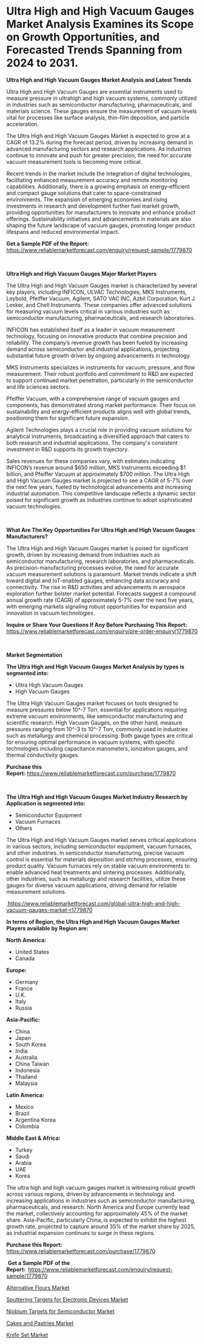 <p><h1>Ultra High and High Vacuum Gauges Market Analysis Examines its Scope on Growth Opportunities, and Forecasted Trends Spanning from 2024 to 2031.</h1></p><p><strong>Ultra High and High Vacuum Gauges Market Analysis and Latest Trends</strong></p>
<p><p>Ultra High and High Vacuum Gauges are essential instruments used to measure pressure in ultrahigh and high vacuum systems, commonly utilized in industries such as semiconductor manufacturing, pharmaceuticals, and materials science. These gauges ensure the measurement of vacuum levels vital for processes like surface analysis, thin-film deposition, and particle acceleration.</p><p>The Ultra High and High Vacuum Gauges Market is expected to grow at a CAGR of 13.2% during the forecast period, driven by increasing demand in advanced manufacturing sectors and research applications. As industries continue to innovate and push for greater precision, the need for accurate vacuum measurement tools is becoming more critical. </p><p>Recent trends in the market include the integration of digital technologies, facilitating enhanced measurement accuracy and remote monitoring capabilities. Additionally, there is a growing emphasis on energy-efficient and compact gauge solutions that cater to space-constrained environments. The expansion of emerging economies and rising investments in research and development further fuel market growth, providing opportunities for manufacturers to innovate and enhance product offerings. Sustainability initiatives and advancements in materials are also shaping the future landscape of vacuum gauges, promoting longer product lifespans and reduced environmental impact.</p></p>
<p><strong>Get a Sample PDF of the Report:&nbsp;</strong> <a href="https://www.reliablemarketforecast.com/enquiry/request-sample/1779870?utm_campaign=1134&utm_medium=2&utm_source=Github&utm_content=ia&utm_term=09102024&utm_id=ultra-high-and-high-vacuum-gauges">https://www.reliablemarketforecast.com/enquiry/request-sample/1779870</a></p>
<p>&nbsp;</p>
<p><strong>Ultra High and High Vacuum Gauges Major Market Players</strong></p>
<p><p>The Ultra High and High Vacuum Gauges market is characterized by several key players, including INFICON, ULVAC Technologies, MKS Instruments, Leybold, Pfeiffer Vacuum, Agilent, SATO VAC INC, Azbil Corporation, Kurt J. Lesker, and Chell Instruments. These companies offer advanced solutions for measuring vacuum levels critical in various industries such as semiconductor manufacturing, pharmaceuticals, and research laboratories.</p><p>INFICON has established itself as a leader in vacuum measurement technology, focusing on innovative products that combine precision and reliability. The company’s revenue growth has been fueled by increasing demand across semiconductor and industrial applications, projecting substantial future growth driven by ongoing advancements in technology.</p><p>MKS Instruments specializes in instruments for vacuum, pressure, and flow measurement. Their robust portfolio and commitment to R&D are expected to support continued market penetration, particularly in the semiconductor and life sciences sectors.</p><p>Pfeiffer Vacuum, with a comprehensive range of vacuum gauges and components, has demonstrated strong market performance. Their focus on sustainability and energy-efficient products aligns well with global trends, positioning them for significant future expansion.</p><p>Agilent Technologies plays a crucial role in providing vacuum solutions for analytical instruments, broadcasting a diversified approach that caters to both research and industrial applications. The company's consistent investment in R&D supports its growth trajectory.</p><p>Sales revenues for these companies vary, with estimates indicating INFICON’s revenue around $650 million, MKS Instruments exceeding $1 billion, and Pfeiffer Vacuum at approximately $700 million. The Ultra High and High Vacuum Gauges market is projected to see a CAGR of 5-7% over the next few years, fueled by technological advancements and increasing industrial automation. This competitive landscape reflects a dynamic sector poised for significant growth as industries continue to adopt sophisticated vacuum technologies.</p></p>
<p>&nbsp;</p>
<p><strong>What Are The Key Opportunities For Ultra High and High Vacuum Gauges Manufacturers?</strong></p>
<p><p>The Ultra High and High Vacuum Gauges market is poised for significant growth, driven by increasing demand from industries such as semiconductor manufacturing, research laboratories, and pharmaceuticals. As precision-manufacturing processes evolve, the need for accurate vacuum measurement solutions is paramount. Market trends indicate a shift toward digital and IoT-enabled gauges, enhancing data accuracy and connectivity. The rise in R&D activities and advancements in aerospace exploration further bolster market potential. Forecasts suggest a compound annual growth rate (CAGR) of approximately 5-7% over the next five years, with emerging markets signaling robust opportunities for expansion and innovation in vacuum technologies.</p></p>
<p><strong>Inquire or Share Your Questions If Any Before Purchasing This Report:</strong> <a href="https://www.reliablemarketforecast.com/enquiry/pre-order-enquiry/1779870?utm_campaign=1134&utm_medium=2&utm_source=Github&utm_content=ia&utm_term=09102024&utm_id=ultra-high-and-high-vacuum-gauges">https://www.reliablemarketforecast.com/enquiry/pre-order-enquiry/1779870</a></p>
<p>&nbsp;</p>
<p><strong>Market Segmentation</strong></p>
<p><strong>The Ultra High and High Vacuum Gauges Market Analysis by types is segmented into:</strong></p>
<p><ul><li>Ultra High Vacuum Gauges</li><li>High Vacuum Gauges</li></ul></p>
<p><p>The Ultra High Vacuum Gauges market focuses on tools designed to measure pressures below 10^-7 Torr, essential for applications requiring extreme vacuum environments, like semiconductor manufacturing and scientific research. High Vacuum Gauges, on the other hand, measure pressures ranging from 10^-3 to 10^-7 Torr, commonly used in industries such as metallurgy and chemical processing. Both gauge types are critical for ensuring optimal performance in vacuum systems, with specific technologies including capacitance manometers, ionization gauges, and thermal conductivity gauges.</p></p>
<p><strong>Purchase this Report:&nbsp;</strong><a href="https://www.reliablemarketforecast.com/purchase/1779870?utm_campaign=1134&utm_medium=2&utm_source=Github&utm_content=ia&utm_term=09102024&utm_id=ultra-high-and-high-vacuum-gauges">https://www.reliablemarketforecast.com/purchase/1779870</a></p>
<p>&nbsp;</p>
<p><strong>The Ultra High and High Vacuum Gauges Market Industry Research by Application is segmented into:</strong></p>
<p><ul><li>Semiconductor Equipment</li><li>Vacuum Furnaces</li><li>Others</li></ul></p>
<p><p>The Ultra High and High Vacuum Gauges market serves critical applications in various sectors, including semiconductor equipment, vacuum furnaces, and other industries. In semiconductor manufacturing, precise vacuum control is essential for materials deposition and etching processes, ensuring product quality. Vacuum furnaces rely on stable vacuum environments to enable advanced heat treatments and sintering processes. Additionally, other industries, such as metallurgy and research facilities, utilize these gauges for diverse vacuum applications, driving demand for reliable measurement solutions.</p></p>
<p><a href="https://www.reliablemarketforecast.com/global-ultra-high-and-high-vacuum-gauges-market-r1779870?utm_campaign=1134&utm_medium=2&utm_source=Github&utm_content=ia&utm_term=09102024&utm_id=ultra-high-and-high-vacuum-gauges">&nbsp;https://www.reliablemarketforecast.com/global-ultra-high-and-high-vacuum-gauges-market-r1779870</a></p>
<p><strong>In terms of Region, the Ultra High and High Vacuum Gauges Market Players available by Region are:</strong></p>
<p>
    <p> <strong> North America: </strong>
        <ul>
            <li>United States</li>
            <li>Canada</li>
        </ul>
        </p> 
    <p> <strong> Europe: </strong>
        <ul>
            <li>Germany</li>
            <li>France</li>
            <li>U.K.</li>
            <li>Italy</li>
            <li>Russia</li>
        </ul>
        </p> 
    <p> <strong> Asia-Pacific: </strong>
        <ul>
            <li>China</li>
            <li>Japan</li>
            <li>South Korea</li>
            <li>India</li>
            <li>Australia</li>
            <li>China Taiwan</li>
            <li>Indonesia</li>
            <li>Thailand</li>
            <li>Malaysia</li>
        </ul>
        </p> 
    <p> <strong> Latin America: </strong>
        <ul>
            <li>Mexico</li>
            <li>Brazil</li>
            <li>Argentina Korea</li>
            <li>Colombia</li>
        </ul>
        </p> 
    <p> <strong> Middle East & Africa: </strong>
        <ul>
            <li>Turkey</li>
            <li>Saudi</li>
            <li>Arabia</li>
            <li>UAE</li>
            <li>Korea</li>
        </ul>
    </p>
    </p>
<p><p>The ultra high and high vacuum gauges market is witnessing robust growth across various regions, driven by advancements in technology and increasing applications in industries such as semiconductor manufacturing, pharmaceuticals, and research. North America and Europe currently lead the market, collectively accounting for approximately 45% of the market share. Asia-Pacific, particularly China, is expected to exhibit the highest growth rate, projected to capture around 35% of the market share by 2025, as industrial expansion continues to surge in these regions.</p></p>
<p><strong>Purchase this Report: </strong><a href="https://www.reliablemarketforecast.com/purchase/1779870?utm_campaign=1134&utm_medium=2&utm_source=Github&utm_content=ia&utm_term=09102024&utm_id=ultra-high-and-high-vacuum-gauges">https://www.reliablemarketforecast.com/purchase/1779870</a></p>
<p>&nbsp;<strong>Get a Sample PDF of the Report:&nbsp;&nbsp;</strong><a href="https://www.reliablemarketforecast.com/enquiry/request-sample/1779870?utm_campaign=1134&utm_medium=2&utm_source=Github&utm_content=ia&utm_term=09102024&utm_id=ultra-high-and-high-vacuum-gauges">https://www.reliablemarketforecast.com/enquiry/request-sample/1779870</a></p>
<p><strong></strong></p>
<p><p><a href="https://issuu.com/reportprime-2/docs/alternative-flours-market-size-2030_a4dfd21389f4c6?utm_campaign=1134&utm_medium=2&utm_source=Github&utm_content=ia&utm_term=09102024&utm_id=ultra-high-and-high-vacuum-gauges">Alternative Flours Market</a></p><p><a href="https://github.com/maq4brod/Market-Research-Report-List-1/blob/main/sputtering-targets-for-electronic-devices-market.md?utm_campaign=1134&utm_medium=2&utm_source=Github&utm_content=ia&utm_term=09102024&utm_id=ultra-high-and-high-vacuum-gauges">Sputtering Targets for Electronic Devices Market</a></p><p><a href="https://github.com/praisehxdudas/Market-Research-Report-List-1/blob/main/niobium-targets-for-semiconductor-market.md?utm_campaign=1134&utm_medium=2&utm_source=Github&utm_content=ia&utm_term=09102024&utm_id=ultra-high-and-high-vacuum-gauges">Niobium Targets for Semiconductor Market</a></p><p><a href="https://issuu.com/reportprime-2/docs/cakes-and-pastries-market-size-2030_8cd05806bcb4b3?utm_campaign=1134&utm_medium=2&utm_source=Github&utm_content=ia&utm_term=09102024&utm_id=ultra-high-and-high-vacuum-gauges">Cakes and Pastries Market</a></p><p><a href="https://www.linkedin.com/pulse/comprehensive-knife-set-market-report-segmentation-type-t686e?utm_campaign=1134&utm_medium=2&utm_source=Github&utm_content=ia&utm_term=09102024&utm_id=ultra-high-and-high-vacuum-gauges">Knife Set Market</a></p></p>
